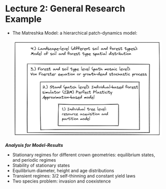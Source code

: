 # Lecture 2: General Research Example

- The Matreshka Model: a hierarchical patch-dynamics model:
    
    ![Untitled](Lecture%202%20General%20Research%20Example%20533a3966e1b34fab8dc482216f946f16/Untitled.png)
    

***Analysis for Model-Results***

- Stationary regimes for different crown geometries: equilibrium states, and periodic regimes
- Stability of stationary states
- Equilibrium diameter, height and age distributions
- Transient regimes: 3/2 self-thinning and constant yield laws
- Two species problem: invasion and coexistence